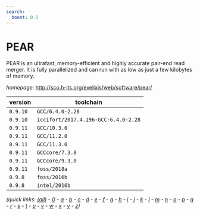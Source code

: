 ```yaml
---
search:
  boost: 0.5
---
```

# PEAR

PEAR is an ultrafast, memory-efficient and highly accurate pair-end read merger.   It is fully parallelized and can run with as low as just a few kilobytes of memory.

*homepage*: <http://sco.h-its.org/exelixis/web/software/pear/>

version | toolchain
--------|----------
``0.9.10`` | ``GCC/6.4.0-2.28``
``0.9.10`` | ``iccifort/2017.4.196-GCC-6.4.0-2.28``
``0.9.11`` | ``GCC/10.3.0``
``0.9.11`` | ``GCC/11.2.0``
``0.9.11`` | ``GCC/11.3.0``
``0.9.11`` | ``GCCcore/7.3.0``
``0.9.11`` | ``GCCcore/9.3.0``
``0.9.11`` | ``foss/2018a``
``0.9.8`` | ``foss/2016b``
``0.9.8`` | ``intel/2016b``


*(quick links: [(all)](../index.md) - [0](../0/index.md) - [a](../a/index.md) - [b](../b/index.md) - [c](../c/index.md) - [d](../d/index.md) - [e](../e/index.md) - [f](../f/index.md) - [g](../g/index.md) - [h](../h/index.md) - [i](../i/index.md) - [j](../j/index.md) - [k](../k/index.md) - [l](../l/index.md) - [m](../m/index.md) - [n](../n/index.md) - [o](../o/index.md) - [p](../p/index.md) - [q](../q/index.md) - [r](../r/index.md) - [s](../s/index.md) - [t](../t/index.md) - [u](../u/index.md) - [v](../v/index.md) - [w](../w/index.md) - [x](../x/index.md) - [y](../y/index.md) - [z](../z/index.md))*

